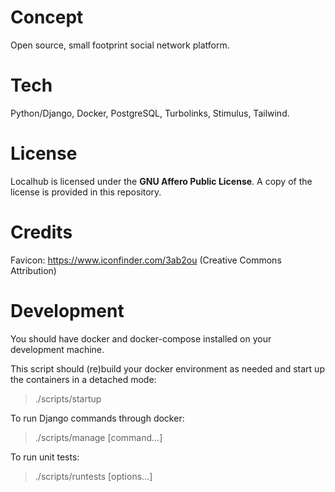 # Concept

Open source, small footprint social network platform.

# Tech

Python/Django, Docker, PostgreSQL, Turbolinks, Stimulus, Tailwind.

# License

Localhub is licensed under the **GNU Affero Public License**. A copy of the license is provided in this repository.

# Credits

Favicon: https://www.iconfinder.com/3ab2ou (Creative Commons Attribution)

# Development

You should have docker and docker-compose installed on your development machine.

This script should (re)build your docker environment as needed and start up the containers in a detached mode:

> ./scripts/startup

To run Django commands through docker:

> ./scripts/manage [command...]

To run unit tests:

> ./scripts/runtests [options...]
